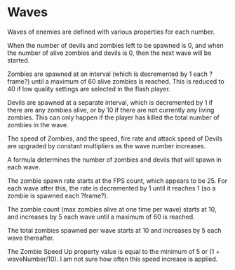 # Waves
Waves of enemies are defined with various properties for each number.

When the number of devils and zombies left to be spawned is 0, and when the number of alive zombies and devils is 0, then the next wave will be started.

Zombies are spawned at an interval (which is decremented by 1 each ?frame?) until a maximum of 60 alive zombies is reached. This is reduced to 40 if low quality settings are selected in the flash player.

Devils are spawned at a separate interval, which is decremented by 1 if there are any zombies alive, or by 10 if there are not currently any living zombies. This can only happen if the player has killed the total number of zombies in the wave.

The speed of Zombies, and the speed, fire rate and attack speed of Devils are upgraded by constant multipliers as the wave number increases.

A formula determines the number of zombies and devils that will spawn in each wave.

The zombie spawn rate starts at the FPS count, which appears to be 25. For each wave after this, the rate is decremented by 1 until it reaches 1 (so a zombie is spawned each ?frame?).

The zombie count (max zombies alive at one time per wave) starts at 10, and increases by 5 each wave until a maximum of 60 is reached.

The total zombies spawned per wave starts at 10 and increases by 5 each wave thereafter.

The Zombie Speed Up property value is equal to the minimum of 5 or (1 + waveNumber/10). I am not sure how often this speed increase is applied.
